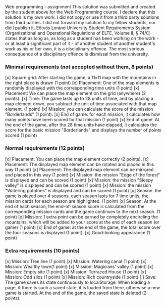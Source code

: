 <Bakhtiyor Bayjanov>
<Neptun code: YUT09Q>
Web programming - assignment
This solution was submitted and created by the student above for the Web Programming course.
I declare that this solution is my own work. I did not copy or use it from a third party
solutions from third parties. I did not forward my solution to my fellow students, nor did I publish it.
Eötvös Loránd University Student Requirements System
(Organizational and Operational Regulations of ELTE, Volume II, § 74/C) states that as long as,
as long as a student has been working on the work - or at least a significant part of it - of another student
of another student's work as his or her own, it is a disciplinary offence.
The most serious consequence of a disciplinary offence is dismissal from the university.

### Minimal requirements (not accepted without them, 8 points)
[x] Square grid: After starting the game, a 11x11 map with the mountains in the right place is drawn (1 point)
[x] Placement: One of the map elements is randomly displayed with the corresponding time units (1 point)
[x] Placement: We can place the map element on the grid (anywhere) (2 points).
[x] Time: The game lasts up to 28 units of time, and by placing a map element down, you subtract the unit of time associated with that map element. (1 point)
[x] Mission: you can calculate the score of the mission "Borderlands" (1 point).
[x] End of game: for each mission, it calculates how many points have been scored for that mission (1 point)
[x] End of game: At the end of the game, after the 28 time units have elapsed, it calculates the score for the basic mission "Borderlands" and displays the number of points scored (1 point)

### Normal requirements (12 points)
[x] Placement: You can place the map element correctly (2 points).
[x] Placement: The displayed map element can be rotated and placed in this way (1 point)
[x] Placement: The displayed map element can be mirrored and placed in this way (1 point)
[x] Mission: the mission "Edge of the forest" is displayed and can be scored (1 point)
[x] Mission: the mission "Sleepy valley" is displayed and can be scored (1 point)
[x] Mission: the mission "Watering potatoes" is displayed and can be scored (1 point)
[x] Season: the game is played over 4 seasons, each season lasts for 7 time units, the mission cards for each season are highlighted. (1 point)
[x] Season: At the end of each season, the end-of-season score is calculated from the corresponding mission cards and the game continues to the next season. (1 point)
[x] Mission: 1 extra point can be earned by completely encircling the mountains, which will be added to your score at the end of each season (or game) (1 point)
[x] End of game: at the end of the game, the total score over the four seasons is displayed (1 point).
[x] Good-looking appearance (1 point)

### Extra requirements (10 points)
[x] Mission: Tree line (1 point)
[x] Mission: Watering canal (1 point)
[x] Mission: Wealthy town(1 point)
[x] Mission: Magicians' valley (1 point)
[x] Mission: Empty site (1 point)
[x] Mission: Terraced House (1 point)
[x] Mission: Odd silos (1 point)
[x] Mission: Rich countryside (1 point)
[ ] Save: The game saves its state continuously to localStorage. When loading a page, if there is such a saved state, it is loaded from there, otherwise a new game is started. At the end of the game, the saved state is deleted (2 points).